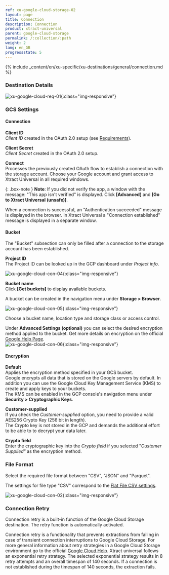 ```yaml
---
ref: xu-google-cloud-storage-02
layout: page
title: Connection
description: Connection
product: xtract-universal
parent: google-cloud-storage
permalink: /:collection/:path
weight: 2
lang: en_GB
progressstate: 5
---
```


{% include _content/en/xu-specific/xu-destinations/general/connection.md %}	 

### Destination Details

![xu-google-cloud-req-01](/img/content/xu/googlecloudstorage/xu-google-cloud-con-01.png){:class="img-responsive"}

### GCS Settings

#### Connection
**Client ID**<br>
*Client ID* created in the OAuth 2.0 setup (see [Requirements](./requirements)).

**Client Secret**<br>
*Client Secret* created in the OAuth 2.0 setup.

**Connect**<br>
Processes the previously created OAuth flow to establish a connection with the storage account.
Choose your Google account and grant access to Xtract Universal in all required windows. <br>

{: .box-note }
**Note**: If you did not verify the app, a window with the message: "This app isn't verified" is displayed. Click **[Advanced]** and **[Go to Xtract Universal (unsafe)]**. <br>  

When a connection is successful, an "Authentication succeeded" message is displayed in the browser. In Xtract Universal a "Connection established" message is displayed in a separate window. <br>  

#### Bucket
The "Bucket" subsection can only be filled after a connection to the storage account has been established.<br>

**Project ID** <br>
The Project ID can be looked up in the GCP dashboard under *Project info*.

![xu-google-cloud-con-04](/img/content/xu/googlecloudstorage/xu-google-cloud-con-04.png){:class="img-responsive"}

**Bucket name**<br>
Click **[Get buckets]** to display available buckets.

A bucket can be created in the navigation menu under **Storage > Browser**.

![xu-google-cloud-con-05](/img/content/xu/googlecloudstorage/xu-google-cloud-con-05.png){:class="img-responsive"}

Choose a bucket name, location type and storage class or access control. 

Under **Advanced Settings (optional)** you can select the desired encryption method applied to the bucket. Get more details on encryption on the official [Google Help Page](https://cloud.google.com/storage/docs/encryption).      
![xu-google-cloud-con-06](/img/content/xu/googlecloudstorage/xu-google-cloud-con-06.png){:class="img-responsive"}


#### Encryption
**Default** <br>
Applies the encryption method specified in your GCS bucket. <br>
Google encrypts all data that is stored on the Google servers by default. In addition you can use the Google Cloud Key Management Service (KMS) to create and apply keys to your buckets. <br>
The KMS can be enabled in the GCP console's navigation menu under **Security > Cryptographic Keys**.

**Customer-supplied** <br>
If you check the *Customer-supplied* option, you need to provide a valid AES256 Crypto Key (256 bit in length). <br>
The Crypto key is not stored in the GCP and demands the additional effort to be able to to decrypt your data later. 

**Crypto field** <br>
Enter the cryptographic key into the *Crypto field* if you selected "*Customer Supplied"* as the encryption method.

### File Format 
Select the required file format between "CSV", "JSON" and "Parquet".

The settings for file type "CSV" correspond to the [Flat File CSV settings](../csv-flat-file).

![xu-google-cloud-con-02](/img/content/xu/googlecloudstorage/xu-google-cloud-con-02.png){:class="img-responsive"}

### Connection Retry

Connection retry is a built-in function of the Google Cloud Storage destination. The retry function is automatically activated.

Connection retry is a functionality that prevents extractions from failing in case of transient connection interruptions to Google Cloud Storage.
For more general information about retry strategies in a Google Cloud Storage environment go to the official [Google Cloud Help](https://cloud.google.com/storage/docs/gsutil/addlhelp/RetryHandlingStrategy).
Xtract universal follows an exponential retry strategy. The selected exponential strategy results in 8 retry attempts and an overall timespan of 140 seconds. If a connection is not established during the timespan of 140 seconds, the extraction fails.

